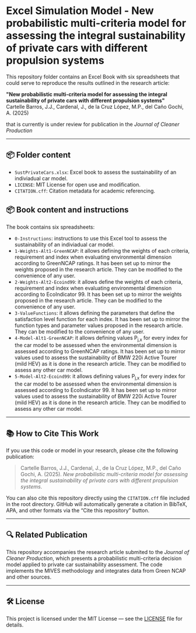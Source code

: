 # Excel Simulation Model - New probabilistic multi-criteria model for assessing the integral sustainability of private cars with different propulsion systems

This repository folder contains an Excel Book with six spreadsheets that could serve to reproduce the results outlined in the research article:

**"New probabilistic multi-criteria model for assessing the integral sustainability of private cars with different propulsion systems"**  
Cartelle Barros, J.J., Cardenal, J., de la Cruz López, M.P., del Caño Gochi, A. (2025)  

that is currently is under review for publication in the *Journal of Cleaner Production*

---
## 📦 Folder content

- `SustPrivateCars.xlsx`: Excel book to assess the sustainability of an indiviadual car model.
- `LICENSE`: MIT License for open use and modification.
- `CITATION.cff`: Citation metadata for academic referencing.

## 📦 Book content and instructions

The book contains six spreadsheets:
- `0-Instructions`: instructions to use this Excel tool to assess the sustainability of an indiviadual car model.
- `1-Weights-Alt1-GreenNCAP`: it allows defining the weights of each criteria, requirement and index when evaluating environmental dimension according to GreenNCAP ratings. It has been set up to mirror the weights proposed in the research article. They can be modified to the convenience of any user.
- `2-Weights-Alt2-Ecoind99`: it allows define the weights of each criteria, requirement and index when evaluating environmental dimension according to EcoIndicator 99. It has been set up to mirror the weights proposed in the research article. They can be modified to the convenience of any user.
- `3-ValueFunctions`: it allows defining the parameters that define the satisfaction level function for each index. It has been set up to mirror the function types and parameter values proposed in the research article. They can be modified to the convenience of any user.
- `4-Model-Alt1-GreenNCAP`: it allows defining values P<sub>j,x</sub> for every index for the car model to be assessed when the environmental dimension is assessed according to GreenNCAP ratings. It has been set up to mirror values used to assess the sustainability of BMW 220i Active Tourer (mild HEV) as it is done in the research article. They can be modified to assess any other car model.
- `5-Model-Alt2-Ecoind99`: it allows defining values P<sub>j,x</sub> for every index for the car model to be assessed when the environmental dimension is assessed according to EcoIndicator 99. It has been set up to mirror values used to assess the sustainability of BMW 220i Active Tourer (mild HEV) as it is done in the research article. They can be modified to assess any other car model.

---

## 📚 How to Cite This Work

If you use this code or model in your research, please cite the following publication:

> Cartelle Barros, J.J., Cardenal, J., de la Cruz López, M.P., del Caño Gochi, A. (2025). *New probabilistic multi-criteria model for assessing the integral sustainability of private cars with different propulsion systems*.

You can also cite this repository directly using the `CITATION.cff` file included in the root directory. GitHub will automatically generate a citation in BibTeX, APA, and other formats via the “Cite this repository” button.

---

## 🔍 Related Publication

This repository accompanies the research article submited to the *Journal of Cleaner Production*, which presents a probabilistic multi-criteria decision model applied to private car sustainability assessment. The code implements the MIVES methodology and integrates data from Green NCAP and other sources.

---

## 🛠 License

This project is licensed under the MIT License — see the [LICENSE](https://github.com/jescarcar/SustainabilityAssessment/blob/main/LICENSE) file for details.
